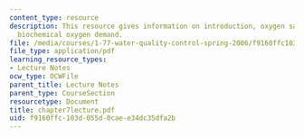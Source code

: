 ```yaml
---
content_type: resource
description: This resource gives information on introduction, oxygen saturation, and
  biochemical oxygen demand.
file: /media/courses/1-77-water-quality-control-spring-2006/f9160ffc103d055d0caee34dc35dfa2b_chapter7lecture.pdf
file_type: application/pdf
learning_resource_types:
- Lecture Notes
ocw_type: OCWFile
parent_title: Lecture Notes
parent_type: CourseSection
resourcetype: Document
title: chapter7lecture.pdf
uid: f9160ffc-103d-055d-0cae-e34dc35dfa2b
---
```

